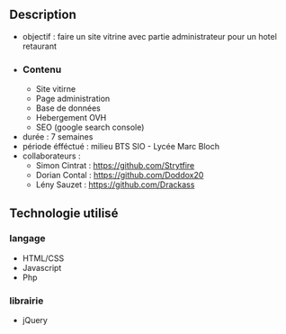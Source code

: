 ## Description
  - objectif : faire un site vitrine avec partie administrateur pour un hotel retaurant
  - ### Contenu
    - Site vitirne
    - Page administration
    - Base de données
    - Hebergement OVH
    - SEO (google search console)
  - durée : 7 semaines
  - période éfféctué : milieu BTS SIO - Lycée Marc Bloch
  - collaborateurs :
    - Simon Cintrat : https://github.com/Strytfire
    - Dorian Contal : https://github.com/Doddox20
    - Lény Sauzet : https://github.com/Drackass
## Technologie utilisé 
### langage
  - HTML/CSS
  - Javascript
  - Php
### librairie
  - jQuery
